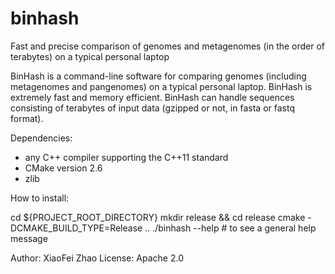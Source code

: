 # binhash
Fast and precise comparison of genomes and metagenomes (in the order of terabytes) on a typical personal laptop

BinHash is a command-line software for comparing genomes (including metagenomes and pangenomes) on a typical personal laptop. 
BinHash is extremely fast and memory efficient.
BinHash can handle sequences consisting of terabytes of input data (gzipped or not, in fasta or fastq format). 
 
Dependencies:
 - any C++ compiler supporting the C++11 standard
 - CMake version 2.6
 - zlib 
 
How to install:

cd ${PROJECT_ROOT_DIRECTORY}
mkdir release && cd release
cmake -DCMAKE_BUILD_TYPE=Release ..
./binhash --help # to see a general help message


Author: XiaoFei Zhao
License: Apache 2.0
